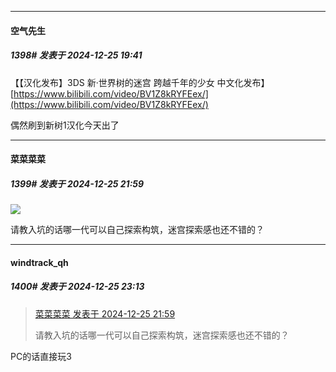 ﻿
*****

####  空气先生  
##### 1398#       发表于 2024-12-25 19:41

【【汉化发布】3DS 新·世界树的迷宫 跨越千年的少女 中文化发布】 [https://www.bilibili.com/video/BV1Z8kRYFEex/](https://www.bilibili.com/video/BV1Z8kRYFEex/)

偶然刷到新树1汉化今天出了


*****

####  菜菜菜菜  
##### 1399#       发表于 2024-12-25 21:59

<img src="https://static.saraba1st.com/image/smiley/face2017/072.png" referrerpolicy="no-referrer">

请教入坑的话哪一代可以自己探索构筑，迷宫探索感也还不错的？


*****

####  windtrack_qh  
##### 1400#       发表于 2024-12-25 23:13

<blockquote><a href="httphttps://bbs.saraba1st.com/2b/forum.php?mod=redirect&amp;goto=findpost&amp;pid=67017644&amp;ptid=2118690" target="_blank">菜菜菜菜 发表于 2024-12-25 21:59</a>

请教入坑的话哪一代可以自己探索构筑，迷宫探索感也还不错的？</blockquote>
PC的话直接玩3

